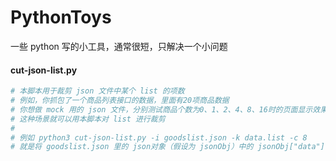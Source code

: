 # PythonToys
一些 python 写的小工具，通常很短，只解决一个小问题

#### cut-json-list.py
```Python
# 本脚本用于裁剪 json 文件中某个 list 的项数
# 例如，你抓包了一个商品列表接口的数据，里面有20项商品数据
# 你想做 mock 用的 json 文件，分别测试商品个数为0、1、2、4、8、16时的页面显示效果
# 这种场景就可以用本脚本对 list 进行裁剪
#
# 例如 python3 cut-json-list.py -i goodslist.json -k data.list -c 8
# 就是将 goodslist.json 里的 json对象（假设为 jsonObj）中的 jsonObj["data"]["list"] 这个 list 裁剪到8项
```